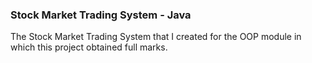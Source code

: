 
### Stock Market Trading System - Java

The Stock Market Trading System that I created for the OOP module in which this project obtained full marks. 

